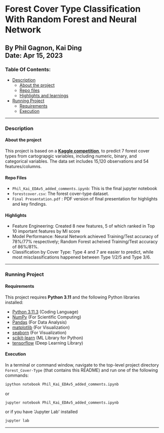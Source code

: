 # Forest Cover Type Classification With Random Forest and Neural Network
By Phil Gagnon, Kai Ding\
Date: Apr 15, 2023
----

### Table Of Contents:
- [Description](#description)<br>
    - [About the project](#about-the-project)<br>
    - [Repo files](#repo-files)<br>
    - [Highlights and learnings](#highlights-and-learnings)<br>
- [Running Project](#running-project)<br>
    - [Requirements](#requirements)<br>
    - [Execution](#execution)<br>

----

### Description

#### About the project
This project is based on a **<a href="https://www.kaggle.com/c/forest-cover-type-prediction" target="_blank">Kaggle competition</a>**, to predict 7 forest cover types from cartograpgic variables, including numeric, binary, and categorical variables. The data set includes 15,120 observations and 54 features/columns. 

#### Repo Files
- `Phil_Kai_EDAv5_added_comments.ipynb`: This is the final jupyter notebook
- `forestcover.csv`: The forest cover-type dataset. 
- `Final Presentation.pdf` : PDF version of final presentation for highlights and key findings.

#### Highlights
- Feature Engineering: Created 8 new features, 5 of which ranked in Top 10 important features by MI score
- Model Performance: Neural Network achieved Training/Test accuracy of 78%/77% respectively; Random Forest
acheived Training/Test accuracy of 86%/81%.
- Classification by Cover Type: Type 4 and 7 are easier to predict, while most misclassifications happened between Type 1/2/5 and Type 3/6.

----

### Running Project

#### Requirements

This project requires **Python 3.11** and the following Python libraries installed:

- [Python 3.11.3](https://www.python.org/downloads)                          (Coding Language)
- [NumPy](http://www.numpy.org/)                                            (For Scientific Computing)
- [Pandas](http://pandas.pydata.org)                                        (For Data Analysis)
- [matplotlib](http://matplotlib.org/)                                      (For Visualization)   
- [seaborn](https://seaborn.pydata.org/installing.html)                     (For Visualization)
- [scikit-learn](http://scikit-learn.org/stable/)                           (ML Library for Python)
- [tensorflow](http://tensorflow.org/install/)                              (Deep Learning Library)

#### Execution

In a terminal or command window, navigate to the top-level project directory `Forest_Cover-Type` (that contains this README) and run one of the following commands:

```bash
ipython notebook Phil_Kai_EDAv5_added_comments.ipynb
```  
or
```bash
jupyter notebook Phil_Kai_EDAv5_added_comments.ipynb
```
or if you have 'Jupyter Lab' installed
```bash
jupyter lab
```

-----

